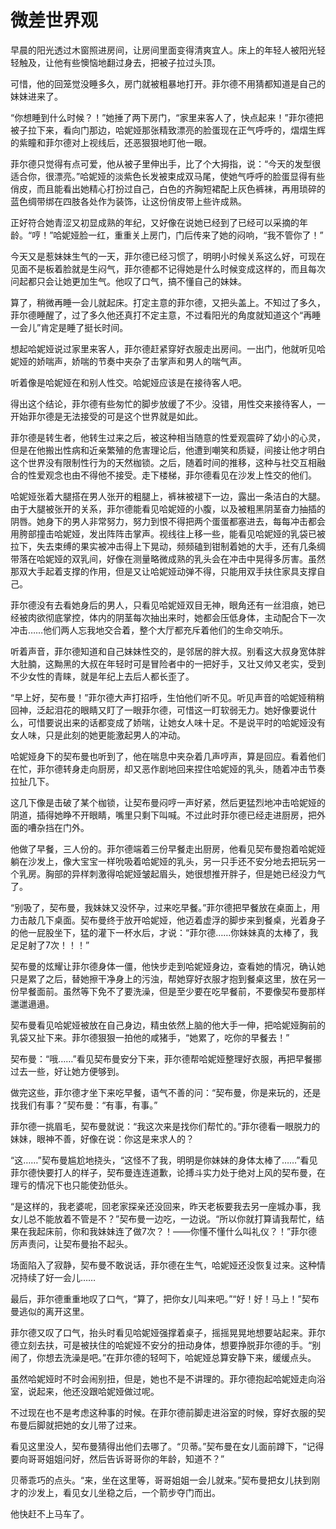 # 微差世界观

早晨的阳光透过木窗照进房间，让房间里面变得清爽宜人。床上的年轻人被阳光轻轻触及，让他有些懊恼地翻过身去，把被子拉过头顶。

可惜，他的回笼觉没睡多久，房门就被粗暴地打开。菲尔德不用猜都知道是自己的妹妹进来了。

“你想睡到什么时候？！”她捶了两下房门，“家里来客人了，快点起来！”菲尔德把被子拉下来，看向门那边，哈妮娅那张精致漂亮的脸蛋现在正气呼呼的，熠熠生辉的紫瞳和菲尔德对上视线后，还恶狠狠地盯他一眼。

菲尔德只觉得有点可爱，他从被子里伸出手，比了个大拇指，说：“今天的发型很适合你，很漂亮。”哈妮娅的淡紫色长发被束成双马尾，使她气呼呼的脸蛋显得有些俏皮，而且能看出她精心打扮过自己，白色的齐胸短裙配上灰色裤袜，再用琐碎的蓝色绸带绑在四肢各处作为装饰，让这份俏皮带上些许成熟。

正好符合她青涩又初显成熟的年纪，又好像在说她已经到了已经可以采摘的年龄。“哼！”哈妮娅脸一红，重重关上房门，门后传来了她的闷响，“我不管你了！”

今天又是惹妹妹生气的一天，菲尔德已经习惯了，明明小时候关系这么好，可现在见面不是板着脸就是生闷气，菲尔德都不记得她是什么时候变成这样的，而且每次问起都只会让她更加生气。他叹了口气，搞不懂自己的妹妹。

算了，稍微再睡一会儿就起床。打定主意的菲尔德，又把头盖上。不知过了多久，菲尔德睡醒了，过了多久他还真打不定主意，不过看阳光的角度就知道这个“再睡一会儿”肯定是睡了挺长时间。

想起哈妮娅说过家里来客人，菲尔德赶紧穿好衣服走出房间。一出门，他就听见哈妮娅的娇喘声，娇喘的节奏中夹杂了击掌声和男人的喘气声。

听着像是哈妮娅在和别人性交。哈妮娅应该是在接待客人吧。

得出这个结论，菲尔德有些匆忙的脚步放缓了不少。没错，用性交来接待客人，一开始菲尔德是无法接受的可是这个世界就是如此。

菲尔德是转生者，他转生过来之后，被这种相当随意的性爱观震碎了幼小的心灵，但是在他搬出性病和近亲繁殖的危害理论后，他遭到嘲笑和质疑，间接让他才明白这个世界没有限制性行为的天然枷锁。之后，随着时间的推移，这种与社交互相融合的性爱观念也由不得他不接受。走下楼梯，菲尔德看见在沙发上性交的他们。

哈妮娅张着大腿搭在男人张开的粗腿上，裤袜被褪下一边，露出一条洁白的大腿。由于大腿被张开的关系，菲尔德能看见哈妮娅的小腹，以及被粗黑阴茎奋力抽插的阴唇。她身下的男人非常努力，努力到恨不得把两个蛋蛋都塞进去，每每冲击都会用胯部撞击哈妮娅，发出阵阵击掌声。视线往上移一些，能看见哈妮娅的乳袋已被拉下，失去束缚的果实被冲击得上下晃动，频频磕到钳制着她的大手，还有几条绸带落在哈妮娅的双乳间，好像在测量略微成熟的乳头会在冲击中晃得多厉害。虽然那双大手起着支撑的作用，但是又让哈妮娅动弹不得，只能用双手扶住家具支撑自己。

菲尔德没有去看她身后的男人，只看见哈妮娅双目无神，眼角还有一丝泪痕，她已经被肉欲彻底掌控，体内的阴茎每次抽出来时，她都会压低身体，主动配合下一次冲击……他们两人忘我地交合着，整个大厅都充斥着他们的生命交响乐。

听着声音，菲尔德知道和自己妹妹性交的，是邻居的胖大叔。别看这大叔身宽体胖大肚腩，这黝黑的大叔在年轻时可是冒险者中的一把好手，又壮又帅又老实，受到不少女性的青睐，就是年纪上去后人都长歪了。

“早上好，契布曼！”菲尔德大声打招呼，生怕他们听不见。听见声音的哈妮娅稍稍回神，泛起泪花的眼睛又盯了一眼菲尔德，可惜这一盯软弱无力。她好像要说什么，可惜要说出来的话都变成了娇喘，让她女人味十足。不是说平时的哈妮娅没有女人味，只是此刻的她更能激起男人的冲动。

哈妮娅身下的契布曼也听到了，他在喘息中夹杂着几声哼声，算是回应。看着他们在忙，菲尔德转身走向厨房，却又恶作剧地回来捏住哈妮娅的乳头，随着冲击节奏拉扯几下。

这几下像是击破了某个枷锁，让契布曼闷哼一声好紧，然后更猛烈地冲击哈妮娅的阴道，插得她睁不开眼睛，嘴里只剩下叫喊。不过此时菲尔德已经走进厨房，把外面的嘈杂挡在门外。

他做了早餐，三人份的。菲尔德端着三份早餐走出厨房，他看见契布曼抱着哈妮娅躺在沙发上，像大宝宝一样吮吸着哈妮娅的乳头，另一只手还不安分地去把玩另一个乳房。胸部的异样刺激得哈妮娅皱起眉头，她很想推开胖子，但是她已经没力气了。

“别吸了，契布曼，我妹妹又没怀孕，过来吃早餐。”菲尔德把早餐放在桌面上，用力击敲几下桌面。契布曼终于放开哈妮娅，他迈着虚浮的脚步来到餐桌，光着身子的他一屁股坐下，猛的灌下一杯水后，才说：“菲尔德……你妹妹真的太棒了，我足足射了7次！！！”

契布曼的炫耀让菲尔德身体一僵，他快步走到哈妮娅身边，查看她的情况，确认她只是累了之后，替她擦干净身上的污浊，帮她穿好衣服才抱到餐桌这里，放在另一份早餐面前。虽然等下免不了要洗澡，但是至少要在吃早餐前，不要像契布曼那样邋邋遢遢。

契布曼看见哈妮娅被放在自己身边，精虫依然上脑的他大手一伸，把哈妮娅胸前的乳袋又扯下来。菲尔德狠狠一拍他的咸猪手，“她累了，吃你的早餐去！”

契布曼：“哦……”看见契布曼安分下来，菲尔德帮哈妮娅整理好衣服，再把早餐挪过去一些，好让她方便够到。

做完这些，菲尔德才坐下来吃早餐，语气不善的问：“契布曼，你是来玩的，还是找我们有事？”契布曼：“有事，有事。”

菲尔德一挑眉毛，契布曼就说：“我这次来是找你们帮忙的。”菲尔德看一眼脱力的妹妹，眼神不善，好像在说：你这是来求人的？

“这……”契布曼尴尬地挠头，“这怪不了我，明明是你妹妹的身体太棒了……”看见菲尔德快要打人的样子，契布曼连连道歉，论搏斗实力处于绝对上风的契布曼，在理亏的情况下也只能使劲低头。

“是这样的，我老婆呢，回老家探亲还没回来，昨天老板要我去另一座城办事，我女儿总不能放着不管是不？”契布曼一边吃，一边说。“所以你就打算请我帮忙，结果在我起床前，你和我妹妹连了做7次？！——你懂不懂什么叫礼仪？！”菲尔德厉声责问，让契布曼抬不起头。

场面陷入了寂静，契布曼不敢说话，菲尔德在生气，哈妮娅还没恢复过来。这种情况持续了好一会儿……

最后，菲尔德重重地叹了口气，“算了，把你女儿叫来吧。”“好！好！马上！”契布曼逃似的离开这里。

菲尔德又叹了口气，抬头时看见哈妮娅强撑着桌子，摇摇晃晃地想要站起来。菲尔德立刻去扶，可是被扶住的哈妮娅不安分的扭动身体，想要挣脱菲尔德的手。“别闹了，你想去洗澡是吧。”在菲尔德的轻呵下，哈妮娅总算安静下来，缓缓点头。

虽然哈妮娅时不时会闹别扭，但是，她也不是不讲理的。菲尔德抱起哈妮娅走向浴室，说起来，他还没跟哈妮娅做过呢。

不过现在也不是考虑这种事的时候。在菲尔德前脚走进浴室的时候，穿好衣服的契布曼后脚就把她的女儿带了过来。

看见这里没人，契布曼猜得出他们去哪了。“贝蒂。”契布曼在女儿面前蹲下，“记得要向哥哥姐姐问好，然后告诉哥哥你的年龄，知道不？”

贝蒂乖巧的点头。“来，坐在这里等，哥哥姐姐一会儿就来。”契布曼把女儿扶到刚才的沙发上，看见女儿坐稳之后，一个箭步夺门而出。

他快赶不上马车了。 

